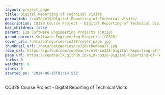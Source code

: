 ```yaml
---
layout: project_page
title: Digital Reporting of Technical Visits
permalink: /co328/e19/Digital-Reporting-of-Technical-Visits/
description: CO328 Course Project - Digital Reporting of Technical Visits
has_children: false
parent: E19 Software Engineering Projects (CO328)
grand_parent: Software Engineering Projects (CO328)
cover_url: /data/categories/co328/cover_page.jpg
thumbnail_url: /data/categories/co328/thumbnail.jpg
repo_url: https://github.com/cepdnaclk/e19-co328-Digital-Reporting-of-Technical-Visits
page_url: https://cepdnaclk.github.io/e19-co328-Digital-Reporting-of-Technical-Visits
forks: 0
watchers: 0
stars: 0
started_on: '2024-06-15T01:14:53Z'
---
```


CO328 Course Project - Digital Reporting of Technical Visits
